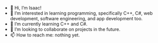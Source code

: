 - 👋 Hi, I’m Isaac!
- 👀 I’m interested in learning programming, specifically C++, C#, web development, software engineering, and app development too.
- 🌱 I’m currently learning C++ and C#.
- 💞️ I’m looking to collaborate on projects in the future.
- 📫 How to reach me: nothing yet.

<!---
merleezy/merleezy is a ✨ special ✨ repository because its `README.md` (this file) appears on your GitHub profile.
You can click the Preview link to take a look at your changes.
--->
